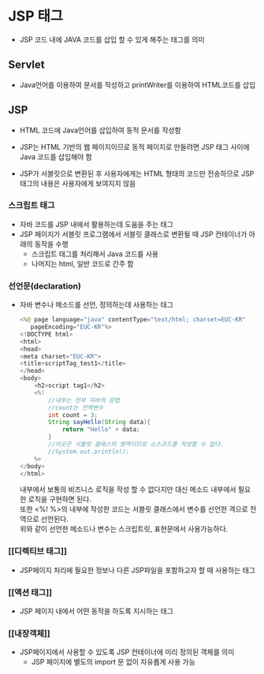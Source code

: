 
# JSP 태그 
- JSP 코드 내에 JAVA 코드를 삽입 할 수 있게 해주는 태그를 의미

## Servlet 
- Java언어를 이용하여 문서를 작성하고 printWriter를 이용하여 HTML코드를 삽입

## JSP
- HTML 코드에 Java언어를 삽입하여 동적 문서를 작성함

- JSP는 HTML 기반의 웹 페이지이므로 동적 페이지로 만들려면 JSP 태그 사이에 Java 코드를 삽입해야 함
- JSP가 서블릿으로 변환된 후 사용자에게는 HTML 형태의 코드만 전송하므로 JSP 태그의 내용은 사용자에게 보여지지 않음

### 스크립트 태그
- 자바 코드를 JSP 내에서 활용하는데 도움을 주는 태그
- JSP 페이지가 서블릿 프로그램에서 서블릿 클래스로 변환될 때 JSP 컨테이너가 아래의 동작을 수행
	- 스크립트 태그를 처리해서 Java 코드를 사용
	- 나머지는 html, 일반 코드로 간주 함
### 선언문(declaration)

- 자바 변수나 메소드를 선언, 정의하는데 사용하는 태그
    
    ```JAVA
    <%@ page language="java" contentType="text/html; charset=EUC-KR"
       pageEncoding="EUC-KR"%>
    <!DOCTYPE html>
    <html>
    <head>
    <meta charset="EUC-KR">
    <title>scriptTag_test1</title>
    </head>
    <body>
    	<h2>script tag1</h2>
    	<%!
    		//내부는 전부 자바의 문법
    		//count는 전역변수
    		int count = 3;
    		String sayHello(String data){
    			return "Hello" + data;
    		}
    		//이곳은 서블릿 클래스의 영역이므로 소스코드를 작성할 수 없다.
    		//System.out.println();
    	%>
    </body>
    </html>
    ```
    
    내부에서 보통의 비즈니스 로직을 작성 할 수 없다지만 대신 메소드 내부에서 필요한 로직을 구현하면 된다.  
    또한 <%! %>의 내부에 작성한 코드는 서블릿 클래스에서 변수를 선언한 격으로 전역으로 선언된다.  
    위와 같이 선언한 메소드나 변수는 스크립트릿, 표현문에서 사용가능하다.

### [[디렉티브 태그]]
- JSP페이지 처리에 필요한 정보나 다른 JSP파일을 포함하고자 할 때 사용하는 태그
### [[액션 태그]]
- JSP 페이지 내에서 어떤 동작을 하도록 지시하는 태그

### [[내장객체]]
- JSP페이지에서 사용할 수 있도록 JSP 컨테이너에 미리 정의된 객체를 의미
	- JSP 페이지에 별도의 import 문 없이 자유롭게 사용 가능